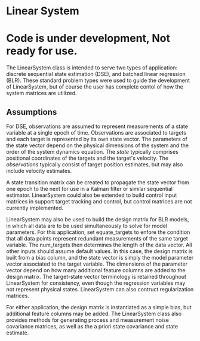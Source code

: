 # Linear System 

# Code is under development,  Not ready for use. 

The LinearSystem class is intended to serve two types of application: 
discrete sequential state estimation (DSE), and batched linear regression (BLR). These standard problem types were used to guide the development of LinearSystem, but of course the user has complete contol of how the system matrices are utilized. 
 
## Assumptions
For DSE, observations are assumed to represent measurements of a state variable at a single epoch of time. Observations are associated to targets and each 
target is represented by its own state vector.  The parameters of the state
vector depend on the physical dimensions of the system and the order of the 
system dynamics equation. The *state* typically comprises positional 
coordinates of the targets and the target's velocity. The *observations* typically consist of target position estimates, but may 
also include velocity estimates. 

A state transition matrix can be created to propagate the state vector 
from one epoch to the next for use in a Kalman filter or similar sequential 
estimator. LinearSystem could also be extended to build control input 
matrices in support target tracking and control, but control matrices are not currently implemented.

LinearSystem may also be used to build the design matrix for BLR models, in 
which all data are to be used simultaneously to solve for model parameters. 
For this application, set equate_targets to enfore the condition that all 
data points represent redundant measurements of the same target variable. 
The num_targets then determines the length of the data vector.  All other 
inputs should assume default values. In this case, the design matrix is 
built from a bias column, and the state vector is simply the model 
parameter vector associated to the target variable. The dimensions of the 
parameter vector depend on how many additional feature columns are added 
to the design matrix. The target-state vector terminology is retained 
throughout LinearSystem for consistency, even though the regression 
variables may not represent physical states. LinearSystem can also contruct 
regularization matrices. 

For either application, the design matrix is instantiated as a simple bias, 
but additional feature columns may be added. The LinearSystem class also 
provides methods for generating process and measurement noise covariance 
matrices, as well as the a priori state covariance and state estimate.




